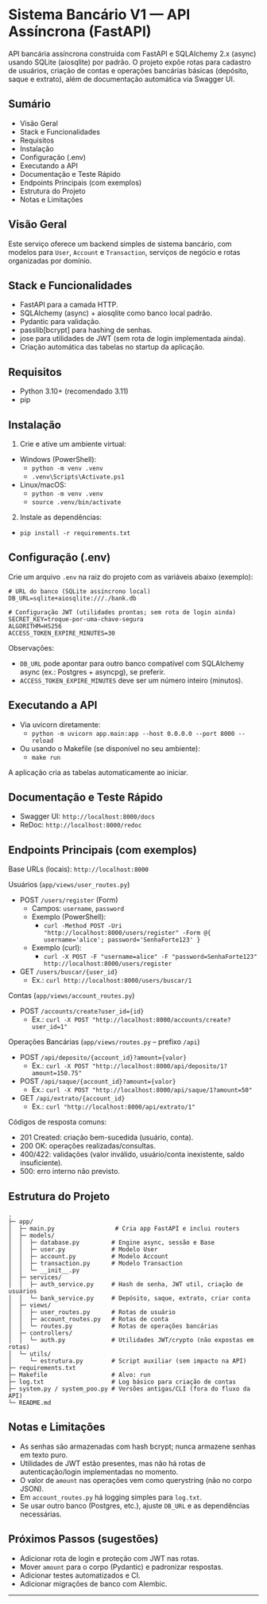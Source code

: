 # Sistema Bancário V1 — API Assíncrona (FastAPI)

API bancária assíncrona construída com FastAPI e SQLAlchemy 2.x (async) usando SQLite (aiosqlite) por padrão. O projeto expõe rotas para cadastro de usuários, criação de contas e operações bancárias básicas (depósito, saque e extrato), além de documentação automática via Swagger UI.

## Sumário
- Visão Geral
- Stack e Funcionalidades
- Requisitos
- Instalação
- Configuração (.env)
- Executando a API
- Documentação e Teste Rápido
- Endpoints Principais (com exemplos)
- Estrutura do Projeto
- Notas e Limitações

## Visão Geral
Este serviço oferece um backend simples de sistema bancário, com modelos para `User`, `Account` e `Transaction`, serviços de negócio e rotas organizadas por domínio.

## Stack e Funcionalidades
- FastAPI para a camada HTTP.
- SQLAlchemy (async) + aiosqlite como banco local padrão.
- Pydantic para validação.
- passlib[bcrypt] para hashing de senhas.
- jose para utilidades de JWT (sem rota de login implementada ainda).
- Criação automática das tabelas no startup da aplicação.

## Requisitos
- Python 3.10+ (recomendado 3.11)
- pip

## Instalação
1) Crie e ative um ambiente virtual:
- Windows (PowerShell):
  - `python -m venv .venv`
  - `.venv\Scripts\Activate.ps1`
- Linux/macOS:
  - `python -m venv .venv`
  - `source .venv/bin/activate`

2) Instale as dependências:
- `pip install -r requirements.txt`

## Configuração (.env)
Crie um arquivo `.env` na raiz do projeto com as variáveis abaixo (exemplo):

```
# URL do banco (SQLite assíncrono local)
DB_URL=sqlite+aiosqlite:///./bank.db

# Configuração JWT (utilidades prontas; sem rota de login ainda)
SECRET_KEY=troque-por-uma-chave-segura
ALGORITHM=HS256
ACCESS_TOKEN_EXPIRE_MINUTES=30
```

Observações:
- `DB_URL` pode apontar para outro banco compatível com SQLAlchemy async (ex.: Postgres + asyncpg), se preferir.
- `ACCESS_TOKEN_EXPIRE_MINUTES` deve ser um número inteiro (minutos).

## Executando a API
- Via uvicorn diretamente:
  - `python -m uvicorn app.main:app --host 0.0.0.0 --port 8000 --reload`
- Ou usando o Makefile (se disponível no seu ambiente):
  - `make run`

A aplicação cria as tabelas automaticamente ao iniciar.

## Documentação e Teste Rápido
- Swagger UI: `http://localhost:8000/docs`
- ReDoc: `http://localhost:8000/redoc`

## Endpoints Principais (com exemplos)
Base URLs (locais): `http://localhost:8000`

Usuários (`app/views/user_routes.py`)
- POST `/users/register` (Form)
  - Campos: `username`, `password`
  - Exemplo (PowerShell):
    - `curl -Method POST -Uri "http://localhost:8000/users/register" -Form @{ username='alice'; password='SenhaForte123' }`
  - Exemplo (curl):
    - `curl -X POST -F "username=alice" -F "password=SenhaForte123" http://localhost:8000/users/register`
- GET `/users/buscar/{user_id}`
  - Ex.: `curl http://localhost:8000/users/buscar/1`

Contas (`app/views/account_routes.py`)
- POST `/accounts/create?user_id={id}`
  - Ex.: `curl -X POST "http://localhost:8000/accounts/create?user_id=1"`

Operações Bancárias (`app/views/routes.py` – prefixo `/api`)
- POST `/api/deposito/{account_id}?amount={valor}`
  - Ex.: `curl -X POST "http://localhost:8000/api/deposito/1?amount=150.75"`
- POST `/api/saque/{account_id}?amount={valor}`
  - Ex.: `curl -X POST "http://localhost:8000/api/saque/1?amount=50"`
- GET `/api/extrato/{account_id}`
  - Ex.: `curl "http://localhost:8000/api/extrato/1"`

Códigos de resposta comuns:
- 201 Created: criação bem-sucedida (usuário, conta).
- 200 OK: operações realizadas/consultas.
- 400/422: validações (valor inválido, usuário/conta inexistente, saldo insuficiente).
- 500: erro interno não previsto.

## Estrutura do Projeto
```
.
├─ app/
│  ├─ main.py                 # Cria app FastAPI e inclui routers
│  ├─ models/
│  │  ├─ database.py         # Engine async, sessão e Base
│  │  ├─ user.py             # Modelo User
│  │  ├─ account.py          # Modelo Account
│  │  ├─ transaction.py      # Modelo Transaction
│  │  └─ __init__.py
│  ├─ services/
│  │  ├─ auth_service.py     # Hash de senha, JWT util, criação de usuários
│  │  └─ bank_service.py     # Depósito, saque, extrato, criar conta
│  ├─ views/
│  │  ├─ user_routes.py      # Rotas de usuário
│  │  ├─ account_routes.py   # Rotas de conta
│  │  └─ routes.py           # Rotas de operações bancárias
│  ├─ controllers/
│  │  └─ auth.py             # Utilidades JWT/crypto (não expostas em rotas)
│  └─ utils/
│     └─ estrutura.py        # Script auxiliar (sem impacto na API)
├─ requirements.txt
├─ Makefile                  # Alvo: run
├─ log.txt                   # Log básico para criação de contas
├─ system.py / system_poo.py # Versões antigas/CLI (fora do fluxo da API)
└─ README.md
```

## Notas e Limitações
- As senhas são armazenadas com hash bcrypt; nunca armazene senhas em texto puro.
- Utilidades de JWT estão presentes, mas não há rotas de autenticação/login implementadas no momento.
- O valor de `amount` nas operações vem como querystring (não no corpo JSON).
- Em `account_routes.py` há logging simples para `log.txt`.
- Se usar outro banco (Postgres, etc.), ajuste `DB_URL` e as dependências necessárias.

## Próximos Passos (sugestões)
- Adicionar rota de login e proteção com JWT nas rotas.
- Mover `amount` para o corpo (Pydantic) e padronizar respostas.
- Adicionar testes automatizados e CI.
- Adicionar migrações de banco com Alembic.

---
